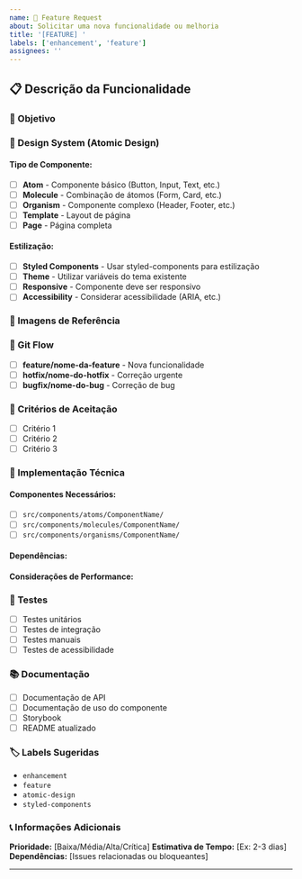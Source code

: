 ```yaml
---
name: 🚀 Feature Request
about: Solicitar uma nova funcionalidade ou melhoria
title: '[FEATURE] '
labels: ['enhancement', 'feature']
assignees: ''
---
```


## 📋 Descrição da Funcionalidade

<!-- Descreva detalhadamente a funcionalidade que você gostaria de ver implementada -->

### 🎯 Objetivo
<!-- Qual problema esta funcionalidade resolve? Qual é o benefício esperado? -->

### 🎨 Design System (Atomic Design)

<!-- Marque com X as opções que se aplicam à sua solicitação -->

#### Tipo de Componente:
- [ ] **Atom** - Componente básico (Button, Input, Text, etc.)
- [ ] **Molecule** - Combinação de átomos (Form, Card, etc.)
- [ ] **Organism** - Componente complexo (Header, Footer, etc.)
- [ ] **Template** - Layout de página
- [ ] **Page** - Página completa

#### Estilização:
- [ ] **Styled Components** - Usar styled-components para estilização
- [ ] **Theme** - Utilizar variáveis do tema existente
- [ ] **Responsive** - Componente deve ser responsivo
- [ ] **Accessibility** - Considerar acessibilidade (ARIA, etc.)

### 📱 Imagens de Referência

<!-- Adicione screenshots, mockups ou imagens de referência aqui -->
<!-- Você pode arrastar e soltar imagens diretamente nesta área -->

### 🔄 Git Flow

<!-- Marque com X a branch que será criada para esta feature -->

- [ ] **feature/nome-da-feature** - Nova funcionalidade
- [ ] **hotfix/nome-do-hotfix** - Correção urgente
- [ ] **bugfix/nome-do-bug** - Correção de bug

### 📝 Critérios de Aceitação

<!-- Liste os critérios que devem ser atendidos para considerar a feature completa -->

- [ ] Critério 1
- [ ] Critério 2
- [ ] Critério 3

### 🔧 Implementação Técnica

#### Componentes Necessários:
<!-- Liste os componentes que precisam ser criados/modificados -->

- [ ] `src/components/atoms/ComponentName/`
- [ ] `src/components/molecules/ComponentName/`
- [ ] `src/components/organisms/ComponentName/`

#### Dependências:
<!-- Liste dependências externas necessárias (se houver) -->

#### Considerações de Performance:
<!-- Há alguma consideração especial de performance? -->

### 🧪 Testes

<!-- Como esta funcionalidade deve ser testada? -->

- [ ] Testes unitários
- [ ] Testes de integração
- [ ] Testes manuais
- [ ] Testes de acessibilidade

### 📚 Documentação

<!-- Que tipo de documentação é necessária? -->

- [ ] Documentação de API
- [ ] Documentação de uso do componente
- [ ] Storybook
- [ ] README atualizado

### 🏷️ Labels Sugeridas

<!-- Labels que devem ser aplicadas a esta issue -->

- `enhancement`
- `feature`
- `atomic-design`
- `styled-components`

### 📞 Informações Adicionais

<!-- Qualquer informação adicional que possa ser útil -->

**Prioridade:** [Baixa/Média/Alta/Crítica]
**Estimativa de Tempo:** [Ex: 2-3 dias]
**Dependências:** [Issues relacionadas ou bloqueantes]

---

<!-- Template baseado no Atomic Design, Git Flow e Styled Components --> 